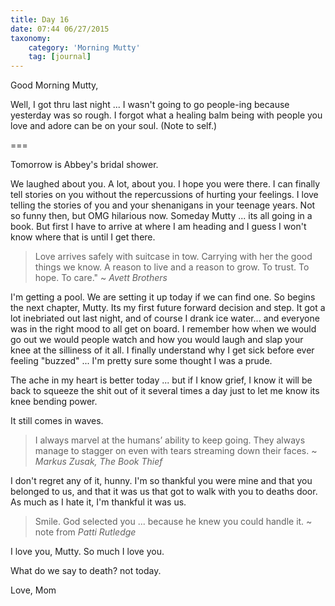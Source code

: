 ```yaml
---
title: Day 16
date: 07:44 06/27/2015 
taxonomy:
    category: 'Morning Mutty'
    tag: [journal]
---
```


Good Morning Mutty,

Well, I got thru last night ... I wasn't going to go people-ing because yesterday was so rough. I forgot what a healing balm being with people you love and adore can be on your soul. (Note to self.)

===

Tomorrow is Abbey's bridal shower.

We laughed about you. A lot, about you. I hope you were there. I can finally tell stories on you without the repercussions of hurting your feelings. I love telling the stories of you and your shenanigans in your teenage years. Not so funny then, but OMG hilarious now. Someday Mutty ... its all going in a book. But first I have to arrive at where I am heading and I guess I won't know where that is until I get there.

> Love arrives safely with suitcase in tow.
Carrying with her the good things we know.
A reason to live and a reason to grow.
To trust. To hope. To care." ~<cite> Avett Brothers</cite>

I'm getting a pool. We are setting it up today if we can find one. So begins the next chapter, Mutty. Its my first future forward decision and step. It got a lot inebriated out last night, and of course I drank ice water... and everyone was in the right mood to all get on board.
I remember how when we would go out we would people watch and how you would laugh and slap your knee at the silliness of it all. I finally understand why I get sick before ever feeling "buzzed" ... I'm pretty sure some thought I was a prude.

The ache in my heart is better today ... but if I know grief, I know it will be back to squeeze the shit out of it several times a day just to let me know its knee bending power.

It still comes in waves.

> I always marvel at the humans’ ability to keep going. They always manage to stagger on even with tears streaming down their faces. ~ <cite>Markus Zusak, The Book Thief</cite>

I don't regret any of it, hunny. I'm so thankful you were mine and that you belonged to us, and that it was us that got to walk with you to deaths door. As much as I hate it, I'm thankful it was us.

> Smile. God selected you ... because he knew you could handle it. ~ note from <cite>Patti Rutledge</cite>

I love you, Mutty. So much I love you.

What do we say to death? not today.

Love, Mom

